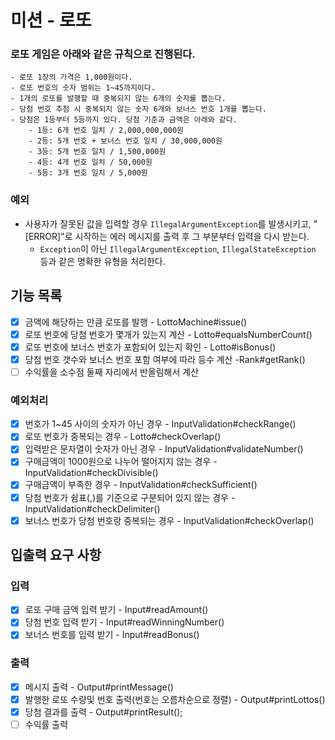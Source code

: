 # 미션 - 로또

### 로또 게임은 아래와 같은 규칙으로 진행된다.

```
- 로또 1장의 가격은 1,000원이다.
- 로또 번호의 숫자 범위는 1~45까지이다.
- 1개의 로또를 발행할 때 중복되지 않는 6개의 숫자를 뽑는다.
- 당첨 번호 추첨 시 중복되지 않는 숫자 6개와 보너스 번호 1개를 뽑는다.
- 당첨은 1등부터 5등까지 있다. 당첨 기준과 금액은 아래와 같다.
    - 1등: 6개 번호 일치 / 2,000,000,000원
    - 2등: 5개 번호 + 보너스 번호 일치 / 30,000,000원
    - 3등: 5개 번호 일치 / 1,500,000원
    - 4등: 4개 번호 일치 / 50,000원
    - 5등: 3개 번호 일치 / 5,000원
```

### 예외

- 사용자가 잘못된 값을 입력할 경우 `IllegalArgumentException`를 발생시키고, "[ERROR]"로 시작하는 에러 메시지를 출력 후 그 부분부터 입력을 다시 받는다.
    - `Exception`이 아닌 `IllegalArgumentException`, `IllegalStateException` 등과 같은 명확한 유형을 처리한다.

## 기능 목록

- [x] 금액에 해당하는 만큼 로또를 발행 - LottoMachine#issue()
- [x] 로또 번호에 당첨 번호가 몇개가 있는지 계산 - Lotto#equalsNumberCount()
- [x] 로또 번호에 보너스 번호가 포함되어 있는지 확인 - Lotto#isBonus()
- [x] 당첨 번호 갯수와 보너스 번호 포함 여부에 따라 등수 계산 -Rank#getRank()
- [ ] 수익률을 소수점 둘째 자리에서 반올림해서 계산

### 예외처리

- [x] 번호가 1~45 사이의 숫자가 아닌 경우 - InputValidation#checkRange()
- [x] 로또 번호가 중복되는 경우 - Lotto#checkOverlap()
- [x] 입력받은 문자열이 숫자가 아닌 경우 - InputValidation#validateNumber()
- [x] 구매금액이 1000원으로 나누어 떨어지지 않는 경우 - InputValidation#checkDivisible()
- [x] 구매금액이 부족한 경우 - InputValidation#checkSufficient()
- [x] 당첨 번호가 쉼표(,)를 기준으로 구분되어 있지 않는 경우 -InputValidation#checkDelimiter()
- [x] 보너스 번호가 당첨 번호랑 중복되는 경우 - InputValidation#checkOverlap()

## 입출력 요구 사항

### 입력

- [x] 로또 구매 금액 입력 받기 - Input#readAmount()
- [x] 당첨 번호 입력 받기 - Input#readWinningNumber()
- [x] 보너스 번호를 입력 받기 - Input#readBonus()

### 출력

- [x] 메시지 출력 - Output#printMessage()
- [x] 발행한 로또 수량및 번호 출력(번호는 오름차순으로 정렬) - Output#printLottos()
- [x] 당첨 결과를 출력 - Output#printResult();
- [ ] 수익률 출력